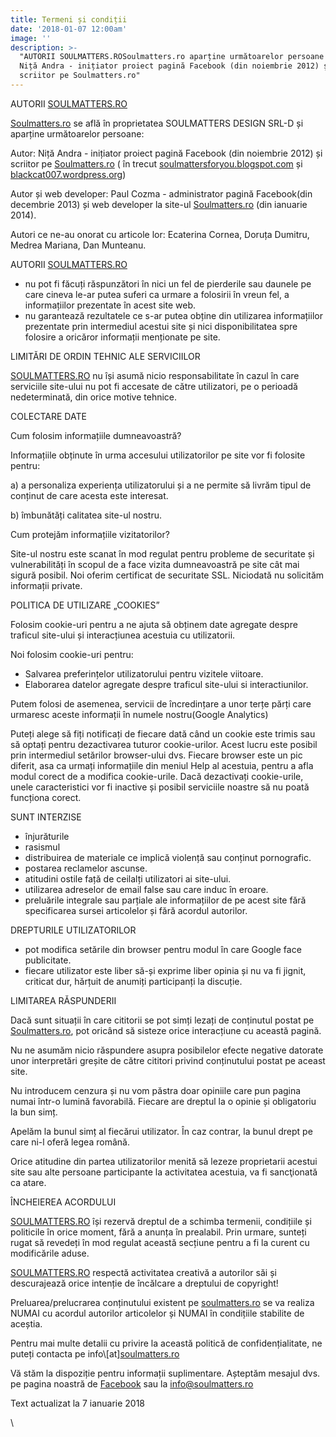```yaml
---
title: Termeni și condiții
date: '2018-01-07 12:00am'
image: ''
description: >-
  "AUTORII SOULMATTERS.ROSoulmatters.ro aparține următoarelor persoane Autor 
  Niță Andra - inițiator proiect pagină Facebook (din noiembrie 2012) și
  scriitor pe Soulmatters.ro"
---
```

<div class="kg-card-markdown"><p>AUTORII <a href="http://SOULMATTERS.RO">SOULMATTERS.RO</a></p>

<p><a href="http://Soulmatters.ro">Soulmatters.ro</a> se află în proprietatea SOULMATTERS DESIGN SRL-D și aparține următoarelor persoane:<br>

Autor: Niță Andra - inițiator proiect pagină Facebook (din noiembrie 2012) și scriitor pe <a href="http://Soulmatters.ro">Soulmatters.ro</a> ( în trecut <a href="http://soulmattersforyou.blogspot.com">soulmattersforyou.blogspot.com</a> și <a href="http://blackcat007.wordpress.org">blackcat007.wordpress.org</a>)<br>

Autor și web developer: Paul Cozma - administrator pagină Facebook(din decembrie 2013) și web developer la site-ul <a href="http://Soulmatters.ro">Soulmatters.ro</a> (din ianuarie 2014).</p>

<p>Autori ce ne-au onorat cu articole lor: Ecaterina Cornea, Doruța Dumitru, Medrea Mariana, Dan Munteanu.</p>

<p>AUTORII <a href="http://SOULMATTERS.RO">SOULMATTERS.RO</a></p>

<ul>

<li>nu pot fi făcuți răspunzători în nici un fel de pierderile sau daunele pe care cineva le-ar putea suferi ca urmare a folosirii în vreun fel, a informațiilor prezentate în acest site web.</li>

<li>nu garantează rezultatele ce s-ar putea obține din utilizarea informațiilor prezentate prin intermediul acestui site și nici disponibilitatea spre folosire a oricăror informații menționate pe site.</li>

</ul>

<p>LIMITĂRI DE ORDIN TEHNIC ALE SERVICIILOR</p>

<p><a href="http://SOULMATTERS.RO">SOULMATTERS.RO</a> nu își asumă nicio responsabilitate în cazul în care serviciile site-ului nu pot fi accesate de către utilizatori, pe o perioadă nedeterminată, din orice motive tehnice.</p>

<p>COLECTARE DATE</p>

<p>Cum folosim informațiile dumneavoastră?<br>

Informațiile obținute în urma accesului utilizatorilor pe site vor fi folosite pentru:<br>

a) a personaliza experiența utilizatorului și a ne permite să livrăm tipul de conținut de care acesta este interesat.<br>

b) îmbunătăți calitatea site-ul nostru.</p>

<p>Cum protejăm informațiile vizitatorilor?<br>

Site-ul nostru este scanat în mod regulat pentru probleme de securitate și vulnerabilități în scopul de a face vizita dumneavoastră pe site cât mai sigură posibil. Noi oferim certificat de securitate SSL. Niciodată nu solicităm informații private.</p>

<p>POLITICA DE UTILIZARE „COOKIES”</p>

<p>Folosim cookie-uri pentru a ne ajuta să obținem date agregate despre traficul site-ului și interacțiunea acestuia cu utilizatorii.</p>

<p>Noi folosim cookie-uri pentru:</p>

<ul>

<li>Salvarea preferințelor utilizatorului pentru vizitele viitoare.</li>

<li>Elaborarea datelor agregate despre traficul site-ului si interactiunilor.</li>

</ul>

<p>Putem folosi de asemenea, servicii de încredințare a unor terțe părți care urmaresc aceste informații în numele nostru(Google Analytics)</p>

<p>Puteți alege să fiți notificați de fiecare dată când un cookie este trimis sau să optați pentru dezactivarea tuturor cookie-urilor. Acest lucru este posibil prin intermediul setărilor browser-ului dvs. Fiecare browser este un pic diferit, asa ca urmați informațiile din meniul Help al acestuia, pentru a afla modul corect de a modifica cookie-urile. Dacă dezactivați cookie-urile, unele caracteristici vor fi inactive și posibil serviciile noastre să nu poată funcționa corect.</p>

<p>SUNT INTERZISE</p>

<ul>

<li>înjurăturile</li>

<li>rasismul</li>

<li>distribuirea de materiale ce implică violență sau conținut pornografic.</li>

<li>postarea reclamelor ascunse.</li>

<li>atitudini ostile față de ceilalți utilizatori ai site-ului.</li>

<li>utilizarea adreselor de email false sau care induc în eroare.</li>

<li>preluările integrale sau parțiale ale informațiilor de pe acest site fără specificarea sursei articolelor și fără acordul autorilor.</li>

</ul>

<p>DREPTURILE UTILIZATORILOR</p>

<ul>

<li>pot modifica setările din browser pentru modul în care Google face publicitate.</li>

<li>fiecare utilizator este liber să-și exprime liber opinia și nu va fi jignit, criticat dur, hărțuit de anumiți participanți la discuție.</li>

</ul>

<p>LIMITAREA RĂSPUNDERII</p>

<p>Dacă sunt situații în care cititorii se pot simți lezați de conținutul postat pe <a href="http://Soulmatters.ro">Soulmatters.ro</a>, pot oricând să sisteze orice interacțiune cu această pagină.</p>

<p>Nu ne asumăm nicio răspundere asupra posibilelor efecte negative datorate unor interpretări greșite de către cititori privind conținutului postat pe aceast site.</p>

<p>Nu introducem cenzura și nu vom păstra doar opiniile care pun pagina numai într-o lumină favorabilă. Fiecare are dreptul la o opinie și obligatoriu la bun simț.</p>

<p>Apelăm la bunul simț al fiecărui utilizator. În caz contrar, la bunul drept pe care ni-l oferă legea română.</p>

<p>Orice atitudine din partea utilizatorilor menită să lezeze proprietarii acestui site sau alte persoane participante la activitatea acestuia, va fi sancţionată ca atare.</p>

<p>ÎNCHEIEREA ACORDULUI</p>

<p><a href="http://SOULMATTERS.RO">SOULMATTERS.RO</a> își rezervă dreptul de a schimba termenii, condițiile și politicile în orice moment, fără a anunța în prealabil. Prin urmare, sunteți rugat să revedeți în mod regulat această secțiune pentru a fi la curent cu modificările aduse.</p>

<p><a href="http://SOULMATTERS.RO">SOULMATTERS.RO</a> respectă activitatea creativă a autorilor săi și descurajează orice intenție de încălcare a dreptului de copyright!</p>

<p>Preluarea/prelucrarea  conținutului existent pe <a href="http://soulmatters.ro">soulmatters.ro</a> se va realiza NUMAI cu acordul autorilor articolelor și NUMAI în condițiile stabilite de aceștia.</p>

<p>Pentru mai multe detalii cu privire la această politică de confidențialitate, ne puteți contacta pe info\[at]<a href="http://soulmatters.ro">soulmatters.ro</a></p>

<p>Vă stăm la dispoziție pentru informații suplimentare. Așteptăm mesajul dvs. pe pagina noastră de <a href="https://www.facebook.com/soul.matters.get.answers/">Facebook</a> sau la <a href="mailto:info@soulmatters.ro">info@soulmatters.ro</a></p>

<p>Text actualizat la 7 ianuarie 2018</p>

</div>

\
